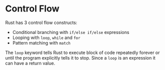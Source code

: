 # Control Flow

Rust has 3 control flow constructs:

- Conditional branching with `if/else if/else` expressions
- Looping with `loop`, `while` and `for`
- Pattern matching with `match`

The `loop` keyword tells Rust to execute block of code repeatedly forever or until
the program explicitly tells it to stop. Since a `loop` is an expression it can
have a return value.
